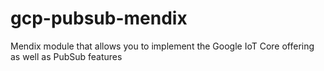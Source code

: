 # gcp-pubsub-mendix
Mendix module that allows you to implement the Google IoT Core offering as well as PubSub features
